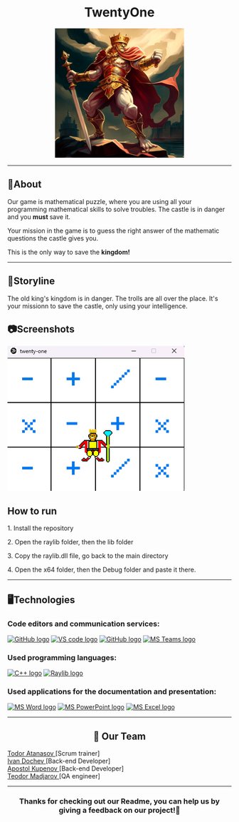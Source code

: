 <h1 align = "center">TwentyOne</h1>
<p align="center">
<img src="images/image.png" alt = "logo">
</p>

<hr>
<h2> 📰About</h2>
<p>Our game is mathematical puzzle, where you are using all your programming mathematical skills to solve troubles. The castle is in danger and you <b> must </b> save it.</p>
<p>Your mission in the game is to guess the right answer of the mathematic questions the castle gives you.</p>
<p>This is the only way to save the <b>kingdom!</b></p>
<hr>
<h2> 📕Storyline</h2>
<p>The old king's kingdom is in danger. The trolls are all over the place. It's your missionn to save the castle, only using your intelligence.</p>
<h2> 📷Screenshots</h2>
<img src="images/imageddd.png" alt = "screenshot">
<h2>How to run</h2>
<p>1. Install the repository</p>
<p>2. Open the raylib folder, then the lib folder</p>
<p>3. Copy the raylib.dll file, go back to the main directory</p>
<p>4. Open the x64 folder, then the Debug folder and paste it there.</p>
<hr>
<h2> 🖥️Technologies </h2>
<h3> Code editors and communication services: </h3>
<p>
    <a href="https://visualstudio.microsoft.com/vs/"><img src="https://visualstudio.microsoft.com/wp-content/uploads/2021/10/Product-Icon.svg" alt="GitHub logo" width = "50"/></a>
    <a href="https://code.visualstudio.com/"><img src="https://upload.wikimedia.org/wikipedia/commons/thumb/9/9a/Visual_Studio_Code_1.35_icon.svg/2048px-Visual_Studio_Code_1.35_icon.svg.png" alt="VS code logo" width=48px /></a>
    <a href="https://github.com/"><img src="https://cdn-icons-png.flaticon.com/512/2111/2111612.png" alt="GitHub logo" width = "50"/></a>
    <a href="https://www.microsoft.com/en/microsoft-teams/group-chat-software"><img src="https://img.icons8.com/color/344/microsoft-teams.png" alt = "MS Teams logo" width="50px" /></a>
</p>
<h3> Used programming languages:</h3>
<p align="left">
    <a href="https://www.cplusplus.com/"><img src="https://brandslogos.com/wp-content/uploads/thumbs/c-logo-vector.svg" alt="C++ logo" width="50px"/></a>
    <a href="https://www.raylib.com/"><img src = "https://upload.wikimedia.org/wikipedia/commons/f/f4/Raylib_logo.png" alt = "Raylib logo" width = 48px /></a>
</p>
<h3> Used applications for the documentation and presentation:</h3>
<p align="left">
    <a href="https://www.microsoft.com/en-ww/microsoft-365/word"><img src="https://img.icons8.com/color/344/ms-word.png" alt="MS Word logo" width=48px /></a>
    <a href="https://www.microsoft.com/en-ww/microsoft-365/powerpoint"><img src="https://img.icons8.com/color/344/ms-powerpoint.png" alt="MS PowerPoint logo" width=48px /></a>
     <a href="https://www.microsoft.com/bg-bg/microsoft-365/excel"><img src = "https://upload.wikimedia.org/wikipedia/commons/thumb/3/34/Microsoft_Office_Excel_%282019%E2%80%93present%29.svg/826px-Microsoft_Office_Excel_%282019%E2%80%93present%29.svg.png" alt = "MS Excel logo" width = 48px /></a>
</p>
<hr>
<h2 align = "center">🧒 Our Team</h2>
 <a href = "https://github.com/TYAtanasov21"> Todor Atanasov </a> [Scrum trainer]<br>
 <a href = "https://github.com/IDDochev21"> Ivan Dochev </a> [Back-end Developer]<br>
 <a href = "https://github.com/AYKupenov21"> Apostol Kupenov </a> [Back-end Developer]<br>
 <a href = "https://github.com/TSMadzharov21"> Teodor Madjarov </a> [QA engineer]<br>

<hr>
<h3> <p align="center">Thanks for checking out our Readme, you can help us by giving a feedback on our project!💖</p><h3>

